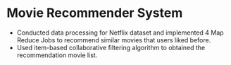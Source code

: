 # Movie Recommender System
- Conducted data processing for Netflix dataset and implemented 4 Map Reduce Jobs to recommend
similar movies that users liked before.
- Used item-based collaborative filtering algorithm to obtained the recommendation movie list.